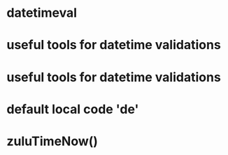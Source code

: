 # datetimeval
# useful tools for datetime validations
# useful tools for datetime validations
# default local code 'de'
# zuluTimeNow()
